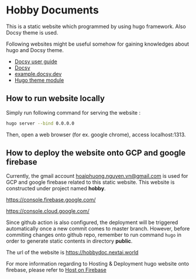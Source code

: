 # Hobby Documents

This is a static website which programmed by using hugo framework. Also Docsy theme is used.

Following websites might be useful somehow for gaining knowledges about hugo and Docsy theme.

- [Docsy user guide](https://docsy.dev/docs)
- [Docsy](https://github.com/google/docsy)
- [example.docsy.dev](https://example.docsy.dev)
- [Hugo theme module](https://gohugo.io/hugo-modules/use-modules/#use-a-module-for-a-theme)

## How to run website locally

Simply run following command for serving the website :

```bash
hugo server --bind 0.0.0.0
```

Then, open a web browser (for ex. google chrome), access localhost:1313.

## How to deploy the website onto GCP and google firebase

Currently, the gmail account hoaiphuong.nguyen.vn@gmail.com is used for GCP and google firebase related to this static website. This website is constructed under project named **hobby**.

https://console.firebase.google.com/

https://console.cloud.google.com/

Since github action is also configured, the deployment will be triggered automatically once a new commit comes to master branch. However, before commiting changes onto github repo, remember to run command ```hugo``` in order to generate static contents in directory **public**.

The url of the website is https://hobbydoc.nextai.world

For more information regarding to Hosting & Deployment hugo website onto firebase, please refer to [Host on Firebase](https://gohugo.io/hosting-and-deployment/hosting-on-firebase/)